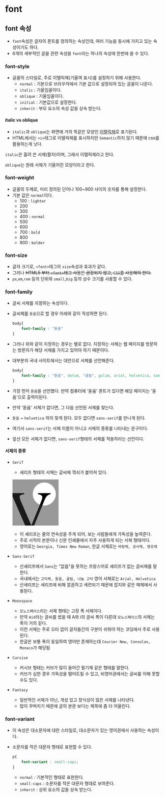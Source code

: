 # font

## font 속성

- `font`속성은 글자의 폰트를 정의하는 속성인데, 여러 기능을 동시에 가지고 있는 속성이기도 하다.
- 6개의 세부적인 글꼴 관련 속성을 `font`라는 하나의 속성에 한번에 쓸 수 있다.



### font-style

- 글꼴의 스타일로, 주로 이탤릭체(기울여 표시)를 설정하기 위해 사용한다.
  - `normal` : 기본으로 브라우저에서 기본 값으로 설정되어 있는 글꼴이 나온다.
  - `italic` : 기울임꼴이다.
  - `oblique` : 기울임꼴이다.
  - `initial` : 기본값으로 설정한다.
  - `inherit` : 부모 요소의 속성 값을 상속 받는다.

#### italic vs oblique

- `italic`과 `oblique`는 화면에 거의 똑같은 모양인 <u>이탤릭체</u>로 표기된다.
- HTML에서는 `<i>`태그로 이텔릭체를 표시하지만 `Semantic`하지 않기 때문에 css를 활용하는게 낫다.

`italic`은 흘려 쓴 서체(활자)이며, 그래서 이탤릭체라고 한다.

`oblique`는 원래 서체가 기울어진 모양이라고 한다.



### font-weight

- 글꼴의 두께로, 미리 정의된 단어나 100~900 사이의 숫자를 통해 설정한다.
- 기본 값은 `normal`이다.
  - 100 : `lighter`
  - 200
  - 300
  - 400 : `normal`
  - 500
  - 600
  - 700 : `bold`
  - 800
  - 900 : `bolder`



### font-size

- 글자 크기로, `<font>`태그의 `size`속성과 효과가 같다.
- 그러나 <del>HTML5 부터 `<font>`태그 사용은 권장되지 않고, `CSS`를 사용해야 한다.
- `px`,`em`,`rem` 등의 단위와 `small`,`big` 등의 상수 크기를 사용할 수 있다.



### font-family

- 글씨 서체를 지정하는 속성이다. 

- 글씨체를 `돋움`으로 할 경우 아래와 같이 작성하면 된다.

  ```css
  body{
      font-family : "돋움"
  }
  ```

- 그러나 위와 같이 지정하는 경우는 별로 없다. 지정하는 서체는 웹 페이지를 방문하는 방문자가 해당 서체를 가지고 있어야 하기 때문이다.

- 대부분의 국내 사이트에서는 대안으로 서체를 선언해준다.

  ```css
  body{
      font-family : "돋움", dotum, "굴림", gulim, arial, helvetica, sans-serif;
  }
  ```

- 가장 먼저 `돋움`을 선언했다. 만약 컴퓨터에 '돋움' 폰트가 있다면 해당 페이지는 '돋움'으로 출력이된다.

- 만약 '돋움' 서체가 없다면, 그 다음 선언된 서체를 찾는다.

- `돋움` ~ `helvetica` 까지 찾게 된다. 모두 없다면 `sans-serif`를 만나게 된다.

- 여기서 `sans-serif`는 서체 이름이 아니고 서체의 종류를 나타내는 문구이다.

- 앞선 모든 서체가 없다면, `sans-serif`형태의 서체를 적용하라는 선언이다.



#### 서체의 종류

- `Serif` 

  - 셰리프 형태의 서체는 글씨에 꺾쇠가 붙어져 있다. 

  ![serif.png](https://github.com/cjy0019/TIL/blob/master/images/serif.png?raw=true)

  - 이 셰리프는 줄의 연속성을 주게 되어, 보는 사람들에게 가독성을 높여준다.
  - 주로 서적의 본문이나 신문 인쇄물에서 자주 사용하게 되는 서체 형태이다.
  - 영어로는 `Georgia, Times New Roman`, 한글 서체로는 `바탕체, 궁서체, 명조체`

- `Sans-Serif`

  - 산셰리프에서 `Sans`는 "없음"을 뜻하는 프랑스어로 셰리프가 없는 글씨체를 말한다.
  - 국내에서는 `고딕체, 돋움, 굴림, 나눔 고딕` 영어 서체로는 `Arial, Helvetica`
  - 산세리프는 세리프에 비해 깔끔하고 세련되기 때문에 잡지와 같은 매체에서 사용된다.

- `Monospace`
  - `모노스페이스`라는 서체 형태는 고정 폭 서체이다.
  - 만약 `Aid`라는 글씨를 썼을 때 A와 i의 글씨 폭이 다른데 `모노스페이스`의 서체는 폭이 거의 같다.
  - 이런 서체는 주로 오타 없이 글자들간의 구분이 쉬워야 하는 코딩에서 주로 사용된다.
  - 한글은 보통 폭이 동일하여 영어만 존재하는데 `Courier New, Consolas, Monaco`가 해당됨
- `Cursive`
  - 커시브 형태는 커브가 많이 들어간 필기체 같은 형태를 말한다.
  - 커브가 심한 경우 가독성을 떨어트릴 수 있고, 비영어권에서는 글씨를 이해 못할 수도 있다.
- `Fantasy`
  - 일반적인 서체가 아닌, 개성 있고 장식성이 많은 서체를 나타낸다.
  - 많이 꾸며지기 때문에 글의 본문 보다는 제목에 좀 더 어울린다.



### font-variant

- 이 속성은 대소문자에 대한 스타일로, 대소문자가 있는 영어권에서 사용하는 속성이다.

- 소문자를 작은 대문자 형태로 표현할 수 있다.

  ```css
  p{
      font-variant : small-caps;
  }
  ```

  - `normal` : 기본적인 형태로 표현한다.
  - `small-caps` : 소문자를 작은 대문자 형태로 보여준다.
  - `inherit` : 상위 요소의 값을 상속 받는다.